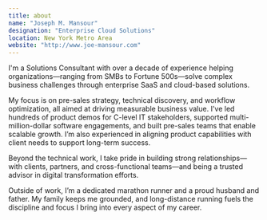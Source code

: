 ```yaml
---
title: about
name: "Joseph M. Mansour"
designation: "Enterprise Cloud Solutions"
location: New York Metro Area
website: "http://www.joe-mansour.com"
---
```


I'm a Solutions Consultant with over a decade of experience helping organizations—ranging from SMBs to Fortune 500s—solve complex business challenges through enterprise SaaS and cloud-based solutions.

My focus is on pre-sales strategy, technical discovery, and workflow optimization, all aimed at driving measurable business value. I've led hundreds of product demos for C-level IT stakeholders, supported multi-million-dollar software engagements, and built pre-sales teams that enable scalable growth. I’m also experienced in aligning product capabilities with client needs to support long-term success.

Beyond the technical work, I take pride in building strong relationships—with clients, partners, and cross-functional teams—and being a trusted advisor in digital transformation efforts.

Outside of work, I’m a dedicated marathon runner and a proud husband and father. My family keeps me grounded, and long-distance running fuels the discipline and focus I bring into every aspect of my career.


